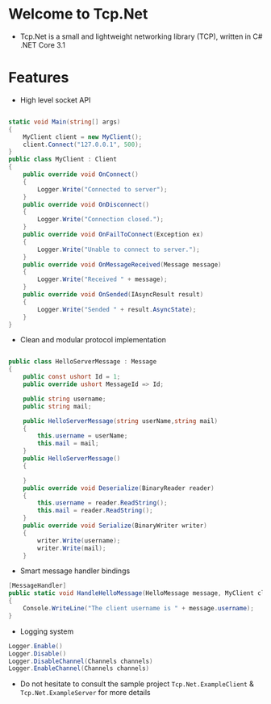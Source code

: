 # Welcome to Tcp.Net

* Tcp.Net is a small and lightweight networking library (TCP), written in C# .NET Core 3.1

# Features

* High level socket API

```csharp

static void Main(string[] args)
{
    MyClient client = new MyClient();
    client.Connect("127.0.0.1", 500);
}
public class MyClient : Client
{
    public override void OnConnect()
    {
        Logger.Write("Connected to server");
    }
    public override void OnDisconnect()
    {
        Logger.Write("Connection closed.");
    }
    public override void OnFailToConnect(Exception ex)
    {
        Logger.Write("Unable to connect to server.");
    }
    public override void OnMessageReceived(Message message)
    {
        Logger.Write("Received " + message);
    }
    public override void OnSended(IAsyncResult result)
    {
        Logger.Write("Sended " + result.AsyncState);
    }
}

```

* Clean and modular protocol implementation

```csharp

public class HelloServerMessage : Message
{
    public const ushort Id = 1;
    public override ushort MessageId => Id;

    public string username;
    public string mail;

    public HelloServerMessage(string userName,string mail)
    {
        this.username = userName;
        this.mail = mail;
    }
    public HelloServerMessage()
    {

    }
    public override void Deserialize(BinaryReader reader)
    {
        this.username = reader.ReadString();
        this.mail = reader.ReadString();
    }
    public override void Serialize(BinaryWriter writer)
    {
        writer.Write(username);
        writer.Write(mail);
    }

```
* Smart message handler bindings

```csharp
[MessageHandler]
public static void HandleHelloMessage(HelloMessage message, MyClient client)
{
    Console.WriteLine("The client username is " + message.username);
}
```
* Logging system

```csharp
Logger.Enable()
Logger.Disable()
Logger.DisableChannel(Channels channels)
Logger.EnableChannel(Channels channels)
```

* Do not hesitate to consult the sample project ``Tcp.Net.ExampleClient`` & ``Tcp.Net.ExampleServer`` for more details 
